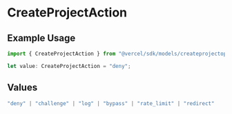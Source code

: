 # CreateProjectAction

## Example Usage

```typescript
import { CreateProjectAction } from "@vercel/sdk/models/createprojectop.js";

let value: CreateProjectAction = "deny";
```

## Values

```typescript
"deny" | "challenge" | "log" | "bypass" | "rate_limit" | "redirect"
```